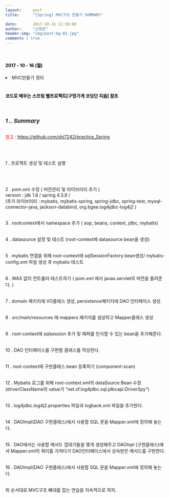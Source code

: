 ```yaml
---
layout:     post
title:      "[Spring] MVC구조 만들기 SUMMARY"

date:       2017-10-16 11:30:00
author:     "신희준"
header-img: "img/post-bg-02.jpg"
comments : true
---
```


<meta name ="description" content = "프로젝트 생성 및 테스트, MVC구조 만들기, MVC , MVC 구조만들기 과정, WAS, SPRING MVC 과정, 스프링 메이븐(mvnrepostorty)MAVEN 의존성관리 Dependency, 버전, 프로젝트 버전, jdk ">
<br>
<H4 style ="font-weight:bold; color : black">2017 - 10 - 16 (월)</H4>
<li>MVC만들기 정리</li>

<br>
<H4 style ="font-weight:bold; color:black;">코드로 배우는 스프링 웹프로젝트[구멍가게 코딩단 지음] 참조</H4>
<br>

<h5 style = "font-size: 17px; font-weight : bold;">1 .. Summary</h5>

<p style="color:red; font-size:14px;">참고 : <a href="https://github.com/shj7242/practice_Spring">https://github.com/shj7242/practice_Spring </a> </p>

<br><br>

<p style="font-size:14px">
1 . 프로젝트 생성 및 테스트 실행

<br><br>
</p>

<p style="font-size:14px">
2 . pom.xml 수정 ( 버전관리 및 라이브러리 추가 )
<br>
version : jdk 1.8 / spring 4.3.8 /
<br>
(추가 라이브러리 : mybatis, mybatis-spring, spring-jdbc, spring-test, mysql-connector-java, jackson-databind, org.bgee.log4jdbc-log4j2 )
<br><br>
</p>

<p style="font-size:14px">
3 . rootcontext에서 namespace 추가 ( aop, beans, context, jdbc, mybatis)
<br><br>
</p>


<p style="font-size:14px">
4 . datasource 설정 및 테스트 (root-context에 datasource bean을 생성)
<br><br>
</p>


<p style="font-size:14px">
5 . mybatis 연결을 위해 root-context에 sqlSessionFactory bean생성/ mybatis-config.xml 파일 생성 후 mybatis 테스트
<br><br>
</p>

<p style="font-size:14px">
6 . WAS 없이 컨트롤러 테스트하기 ( pom.xml 에서 javax.servlet의 버전을 올려준다. )
<br><br>
</p>

<p style="font-size:14px">
7 . domain 패키지에 VO클래스 생성, persistence패키지에 DAO 인터페이스 생성.
<br><br>
</p>

<p style="font-size:14px">
8 . src/main/resources 에 mappers 패키지를 생성하고 Mapper클래스 생성
<br><br>
</p>

<p style="font-size:14px">
9 . root-context에 sqlsession 추가 및 매퍼를 인식할 수 있는 bean을 추가해준다.
<br><br>
</p>

<p style="font-size:14px">
10 . DAO 인터페이스를 구현할 클래스를 작성한다.
<br><br>
</p>

<p style="font-size:14px">
11 . root-context에 구현클래스 bean 등록하기  (component-scan)
<br><br>
</p>

<p style="font-size:14px">
12 . Mybatis 로그를 위해 root-context.xml의 dataSource Bean 수정 (driverClassName의 value가 "net.sf.log4jdbc.sql.jdbcapi.DriverSpy")
<br><br>
</p>

<p style="font-size:14px">
13 . log4jdbc.log4j2.properties 파일과 logback.xml 파일을 추가한다.
<br><br>
</p>

<p style="font-size:14px">
14 . DAOImpl(DAO 구현클래스)에서 사용할 SQL 문을 Mapper.xml에 정의해 놓는다.
<br><br>
</p>

<p style="font-size:14px">
15 . DAO에서는 사용할 메서드 껍데기들을 몇개 생성해주고 DAOInpl (구현클래스)에서 Mapper.xml의 쿼리를 가져다가 DAO인터페이스에서 상속받은 메서드를 구현한다.
<br><br>
</p>

<p style="font-size:14px">
16 . DAOImpl(DAO 구현클래스)에서 사용할 SQL 문을 Mapper.xml에 정의해 놓는다.
<br><br>
</p>


<p>
위 순서대로 MVC구조 뼈대를 잡는 연습을 지속적으로 하자.
</p>
